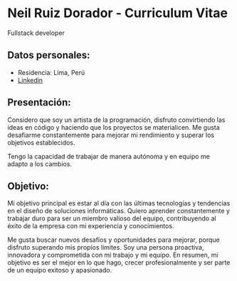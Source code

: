 # Neil Ruiz Dorador - Curriculum Vitae

Fullstack developer

## Datos personales:

- Residencia: Lima, Perú
- [Linkedin](https://www.linkedin.com/in/neil-ruiz-dorador-807aaa47/)

## Presentación:

Considero que soy un artista de la programación, disfruto convirtiendo las ideas en código y haciendo que los proyectos se materialicen. Me gusta desafiarme constantemente para mejorar mi rendimiento y superar los objetivos establecidos.

Tengo la capacidad de trabajar de manera autónoma y en equipo me adapto a los cambios.

## Objetivo:

Mi objetivo principal es estar al día con las últimas tecnologías y tendencias en el diseño de soluciones informáticas. Quiero aprender constantemente y trabajar duro para ser un miembro valioso del equipo, contribuyendo al éxito de la empresa con mi experiencia y conocimientos.

Me gusta buscar nuevos desafíos y oportunidades para mejorar, porque disfruto superando mis propios límites. Soy una persona proactiva, innovadora y comprometida con mi trabajo y mi equipo. En resumen, mi objetivo es ser el mejor en lo que hago, crecer profesionalmente y ser parte de un equipo exitoso y apasionado.


